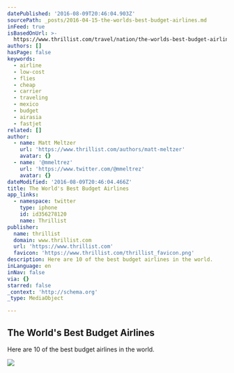 ```yaml
---
datePublished: '2016-08-09T20:46:04.903Z'
sourcePath: _posts/2016-04-15-the-worlds-best-budget-airlines.md
inFeed: true
isBasedOnUrl: >-
  https://www.thrillist.com/travel/nation/the-worlds-best-budget-airlines-southwest-easyjet-icelandair/travel
authors: []
hasPage: false
keywords:
  - airline
  - low-cost
  - flies
  - cheap
  - carrier
  - traveling
  - mexico
  - budget
  - airasia
  - fastjet
related: []
author:
  - name: Matt Meltzer
    url: 'https://www.thrillist.com/authors/matt-meltzer'
    avatar: {}
  - name: '@mmeltrez'
    url: 'https://www.twitter.com/@mmeltrez'
    avatar: {}
dateModified: '2016-08-09T20:46:04.466Z'
title: The World's Best Budget Airlines
app_links:
  - namespace: twitter
    type: iphone
    id: id356278120
    name: Thrillist
publisher:
  name: thrillist
  domain: www.thrillist.com
  url: 'https://www.thrillist.com'
  favicon: 'https://www.thrillist.com/thrillist_favicon.png'
description: Here are 10 of the best budget airlines in the world.
inLanguage: en
inNav: false
via: {}
starred: false
_context: 'http://schema.org'
_type: MediaObject

---
```

<article style=""><h1>The World's Best Budget Airlines</h1><p>Here are 10 of the best budget airlines in the world.</p><img src="https://s3-us-west-2.amazonaws.com/the-grid-img/p/50f3082041c9f4d9872cb6ecfb9f3f494f138013.jpg" /></article>